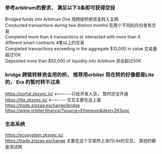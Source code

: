 
### 参考arbitrum的要求， 满足以下3条即可获得空投
Bridged funds into Arbitrum One 用跨链桥把资金转入主网  
Conducted transactions during two distinct months 在两个不同的月份里有交易  
Completed more than 4 transactions or interacted with more than 4 different smart contracts 4笔以上的交易  
Completed transactions exceeding in the aggregate $10,000 in value 交易量超过10K  
Deposited more than $50,000 of liquidity into Arbitrum 资金超过50K  
 

### bridge 跨链转移资金用的桥， 推荐用orbiter 现在转的好像都是Lite的， Era 的暂时转不过来
https://portal.zksync.io/  <------只给开发人员， 暂时还没开通  
https://lite.zksync.io/    <------ 交互主要在这上面  
https://trade.zigzag.exchange/bridge  
https://www.orbiter.finance/?source=Ethereum&dest=ZKSync  

### 生态系统
https://ecosystem.zksync.io/  
https://trade.zigzag.exchange   主要在这个交易所上进行Lite的交互， 其他的都是测试网  

